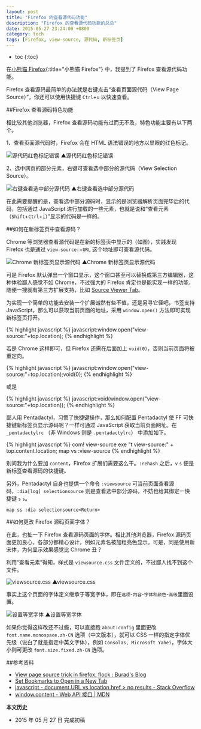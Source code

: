 ```yaml
---
layout: post
title: "Firefox 的查看源代码功能"
description: "Firefox 的查看源代码功能的总总"
date: 2015-05-27 23:24:00 +0800
category: tech
tags: [Firefox, view-source, 源代码, 新标签页]
---
```


* toc
{:toc}

在[小熊猫 Firefox](firefox.html){:title="小熊猫 Firefox"} 中，我提到了 Firefox 查看源代码功能。

Firefox 查看源码最简单的办法就是右键点击“查看页面源代码（View Page Source）”，你还可以使用快捷键 `Ctrl`+`u` 以快速查看。

##Firefox 查看源码特色功能

相比较其他浏览器，Firefox 查看源码功能有过而无不及，特色功能主要有以下两个。

1、查看页面源代码时，Firefox 会在 HTML 语法错误的地方以显眼的红色标记。

![源代码红色标记错误]({{site.IMG_PATH}}/view-source-in-firefox-01.png)
▲源代码红色标记错误

2、选中网页的部分元素，右键可查看选中部分的源代码（View Selection Source）。

![右键查看选中部分源代码]({{site.IMG_PATH}}/view-source-in-firefox-02.png)
▲右键查看选中部分源代码

在此需要提醒的是，查看选中部分源码时，显示的是浏览器解析页面完毕后的代码，包括通过 JavaScript 进行加载的一些元素，也就是说和“查看元素（`Shift`+`Ctrl`+`i`）”显示的代码是一样的。

##如何在新标签页中查看源码？

Chrome 等浏览器查看源代码是在新的标签页中显示的（如图），实践发现 Firefox 也是通过 `view-source:`+`URL` 这个地址即可查看源代码。

![Chrome 新标签页显示源代码]({{site.IMG_PATH}}/view-source-in-firefox-03.png)
▲Chrome 新标签页显示源代码

可是 Firefox 默认弹出一个窗口显示，这个窗口甚至可以替换成第三方编辑器，这种体验鄙人感觉不如 Chrome，不过强大的 Firefox 肯定也是能实现一样的功能，随便一搜就有第三方扩展支持，比如 [Source Viewer Tab](https://addons.mozilla.org/en-US/firefox/addon/source-viewer-tab/)。

为实现一个简单的功能去安装一个扩展诚然有些不值，还是另寻它径吧，书签支持 JavaScript，那么可以获取当前页面的地址，采用 `window.open()` 方法即可实现新标签页打开。

{% highlight javascript %}
javascript:window.open("view-source:"+top.location);
{% endhighlight %}

若是 Chrome 这样即可，但 Firefox 还需在后面加上 `void(0)`，否则当前页面将被重定向。

{% highlight javascript %}
javascript:window.open("view-source:"+top.location);void(0);
{% endhighlight %}

或是

{% highlight javascript %}
javascript:void(window.open("view-source:"+top.location));
{% endhighlight %}

鄙人用 Pentadactyl，习惯了快捷键操作，那么如何配置 Pentadactyl 使 FF 可快捷键新标签页显示源码呢？一样可通过 JavaScript 获取当前页面网址。在 `_pentadactylrc` （非 Windows 则是 `.pentadactylrc`） 中添加如下。

{% highlight javascript %}
com! view-source exe "t view-source:" + top.content.location;
map vs :view-source<Return>
{% endhighlight %}

别问我为什么要加 `content`，Firefox 扩展们需要这么干。`:rehash` 之后，`v` `s` 便是新标签查看源码的快捷键。

另外，Pentadactyl 自身也提供一个命令 `:viewsource` 可当前页面查看源码，`:dia[log] selectionsource` 则是查看选中部分源码，不妨也给其绑定一快捷键 `s` `s`。

    map ss :dia selectionsource<Return>

##如何更改 Firefox 源码页面字体？

在此，也扯一下 Firefox 查看源码页面的字体。相比其他浏览器，Firefox 源码页面更加良心，各部分都精心设计，例如元素名被加粗亮色显示。可是，同是使用新宋体，为何显示效果感觉比 Chrome 丑？

利用“查看元素”得知，样式是 `viewsource.css` 文件定义的，不过鄙人找不到这个文件。

![viewsource.css]({{site.IMG_PATH}}/view-source-in-firefox-04.png)
▲viewsource.css

事实上这个页面的字体定义继承于等宽字体，即在`选项`-`内容`-`字体和颜色`-`高级`里面设置。

![设置等宽字体]({{site.IMG_PATH}}/view-source-in-firefox-05.png)
▲设置等宽字体

如果你觉得这样改还不过瘾，可以直接跑 `about:config` 里面更改 `font.name.monospace.zh-CN` 选项（中文版本），就可以 CSS 一样的指定字体优先级（说白了就是指定中英文字体），例如 `Consolas, Microsoft Yahei`，字体大小则可更改 `font.size.fixed.zh-CN` 选项。

##参考资料

* [View page source trick in firefox, flock : Burad's Blog](http://www.aburad.com/blog/2008/04/view-page-source-trick-in-firefox-flock.html)
* [Set Bookmarks to Open in a New Tab](http://lifehacker.com/5784781/set-bookmarks-to-open-in-a-new-tab-in-chrome)
* [javascript - document.URL vs location.href > no results - Stack Overflow](http://stackoverflow.com/questions/5164964/document-url-vs-location-href-no-results)
* [window.content - Web API 接口 \| MDN](https://developer.mozilla.org/zh-CN/docs/Web/API/Window/content)

**本文历史**

* 2015 年 05 月 27 日 完成初稿
